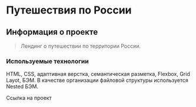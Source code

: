 # Путешествия по России
## Информация о проекте
> Лендинг о путешествии по территории России. 

### Используемые технологии 
HTML, CSS, адаптивная верстка, семантическая разметка, Flexbox, Grid Layot, БЭМ.
В качестве организации файловой структуры используется Nested БЭМ.

Ссылка на проект 
